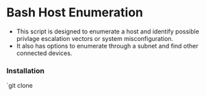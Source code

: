 # Bash Host Enumeration
- This script is designed to enumerate a host and identify possible privlage escalation vectors or system misconfiguration.
- It also has options to enumerate through a subnet and find other connected devices.
### Installation
`git clone 
